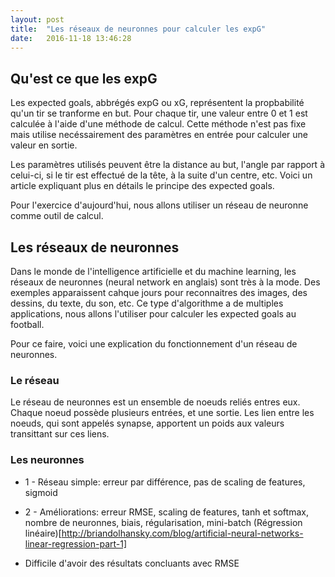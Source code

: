 ```yaml
---
layout: post
title:  "Les réseaux de neuronnes pour calculer les expG"
date:   2016-11-18 13:46:28
---
```


## Qu'est ce que les expG

Les expected goals, abbrégés expG ou xG, représentent la propbabilité qu'un tir se tranforme en but.
Pour chaque tir, une valeur entre 0 et 1 est calculée à l'aide d'une méthode de calcul. Cette méthode
n'est pas fixe mais utilise necéssairement des paramètres en entrée pour calculer une valeur en sortie.

Les paramètres utilisés peuvent être la distance au but, l'angle par rapport à celui-ci, si le tir est
effectué de la tête, à la suite d'un centre, etc. Voici un article expliquant plus en détails le principe
des expected goals.

Pour l'exercice d'aujourd'hui, nous allons utiliser un réseau de neuronne comme outil de calcul.

## Les réseaux de neuronnes

Dans le monde de l'intelligence artificielle et du machine learning, les réseaux de neuronnes
(neural network en anglais) sont très à la mode. Des exemples apparaissent cahque jours pour reconnaitres
des images, des dessins, du texte, du son, etc. Ce type d'algorithme a de multiples applications, nous allons
l'utiliser pour calculer les expected goals au football.

Pour ce faire, voici une explication du fonctionnement d'un réseau de neuronnes.

### Le réseau

Le réseau de neuronnes est un ensemble de noeuds reliés entres eux. Chaque noeud possède plusieurs
entrées, et une sortie. Les lien entre les noeuds, qui sont appelés synapse, apportent un poids aux valeurs
transittant sur ces liens.

### Les neuronnes

 * 1 - Réseau simple: erreur par différence, pas de scaling de features, sigmoid
 * 2 - Améliorations: erreur RMSE, scaling de features, tanh et softmax, nombre de neuronnes, biais, régularisation, mini-batch
                      (Régression linéaire)[http://briandolhansky.com/blog/artificial-neural-networks-linear-regression-part-1]

 * Difficile d'avoir des résultats concluants avec RMSE
